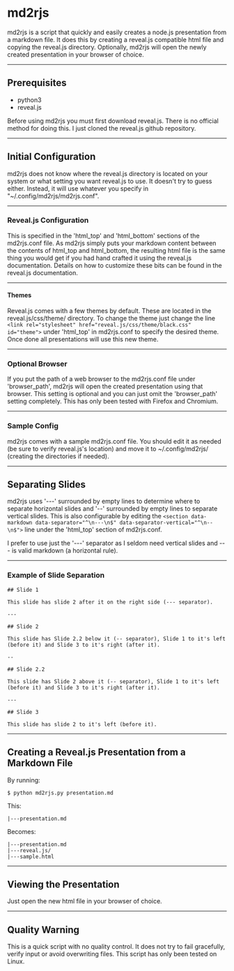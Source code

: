 # md2rjs

md2rjs is a script that quickly and easily creates a node.js presentation from  a markdown file. It does this by creating a reveal.js compatible html file and copying the reveal.js directory. Optionally, md2rjs will open the newly created presentation in your browser of choice.

---

## Prerequisites

- python3
- reveal.js

Before using md2rjs you must first download reveal.js. There is no official method for doing this. I just cloned the reveal.js github repository.

---

## Initial Configuration

md2rjs does not know where the reveal.js directory is located on your system or what setting you want reveal.js to use. It doesn't try to guess either. Instead, it will use whatever you specify in "~/.config/md2rjs/md2rjs.conf".

---

### Reveal.js Configuration

This is specified in the 'html_top' and 'html_bottom' sections of the md2rjs.conf file. As md2rjs simply puts your markdown content between the contents of html_top and html_bottom, the resulting html file is the same thing you would get if you had hand crafted it using the reveal.js documentation. Details on how to customize these bits can be found in the reveal.js documentation.

---

#### Themes

Reveal.js comes with a few themes by default. These are located in the reveal.js/css/theme/ directory. To change the theme just change the line ``` <link rel="stylesheet" href="reveal.js/css/theme/black.css" id="theme"> ``` under 'html_top' in md2rjs.conf to specify the desired theme. Once done all presentations will use this new theme.

---

### Optional Browser

If you put the path of a web browser to the md2rjs.conf file under 'browser_path', md2rjs will open the created presentation using that browser. This setting is optional and you can just omit the 'browser_path' setting completely. This has only been tested with Firefox and Chromium.

---

### Sample Config

md2rjs comes with a sample md2rjs.conf file. You should edit it as needed (be sure to verify reveal.js's location) and move it to ~/.config/md2rjs/ (creating the directories if needed).

---

## Separating Slides

md2rjs uses '---' surrounded by empty lines to determine where to separate horizontal slides and '--' surrounded by empty lines to separate vertical slides. This is also configurable by editing the ``` <section data-markdown data-separator="^\n---\n$" data-separator-vertical="^\n--\n$"> ``` line under the 'html_top' section of md2rjs.conf.

I prefer to use just the '---' separator as I seldom need vertical slides and --- is valid markdown (a horizontal rule).

---

### Example of Slide Separation

    ## Slide 1
    
    This slide has slide 2 after it on the right side (--- separator).
    
    ---
    
    ## Slide 2
    
    This slide has Slide 2.2 below it (-- separator), Slide 1 to it's left (before it) and Slide 3 to it's right (after it).
    
    --
    
    ## Slide 2.2
    
    This slide has Slide 2 above it (-- separator), Slide 1 to it's left (before it) and Slide 3 to it's right (after it).
    
    ---
    
    ## Slide 3
    
    This slide has slide 2 to it's left (before it).

---

## Creating a Reveal.js Presentation from a Markdown File

By running:

    $ python md2rjs.py presentation.md

This:

    |---presentation.md


Becomes:

    |---presentation.md
    |---reveal.js/
    |---sample.html

---

## Viewing the Presentation

Just open the new html file in your browser of choice.

---

## Quality Warning

This is a quick script with no quality control. It does not try to fail gracefully, verify input or avoid overwriting files. This script has only been tested on Linux.
